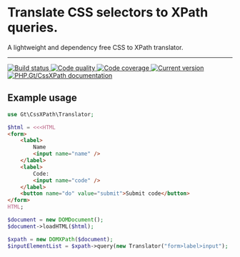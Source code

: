 Translate CSS selectors to XPath queries.
=========================================

A lightweight and dependency free CSS to XPath translator.

***

<a href="https://circleci.com/gh/PhpGt/CssXPath" target="_blank">
	<img src="https://badge.status.php.gt/cssxpath-build.svg" alt="Build status" />
</a>
<a href="https://scrutinizer-ci.com/g/PhpGt/CssXPath" target="_blank">
	<img src="https://badge.status.php.gt/cssxpath-quality.svg" alt="Code quality" />
</a>
<a href="https://scrutinizer-ci.com/g/PhpGt/CssXPath" target="_blank">
	<img src="https://badge.status.php.gt/cssxpath-coverage.svg" alt="Code coverage" />
</a>
<a href="https://packagist.org/packages/PhpGt/CssXPath" target="_blank">
	<img src="https://badge.status.php.gt/cssxpath-version.svg" alt="Current version" />
</a>
<a href="http://www.php.gt/dom" target="_blank">
	<img src="https://badge.status.php.gt/cssxpath-docs.svg" alt="PHP.Gt/CssXPath documentation" />
</a>

Example usage
-------------


```php
use Gt\CssXPath\Translator;

$html = <<<HTML
<form>
	<label>
		Name
		<input name="name" />
	</label>
	<label>
		Code:
		<input name="code" />
	</label>
	<button name="do" value="submit">Submit code</button>
</form>
HTML;

$document = new DOMDocument();
$document->loadHTML($html);

$xpath = new DOMXPath($document);
$inputElementList = $xpath->query(new Translator("form>label>input");
```
